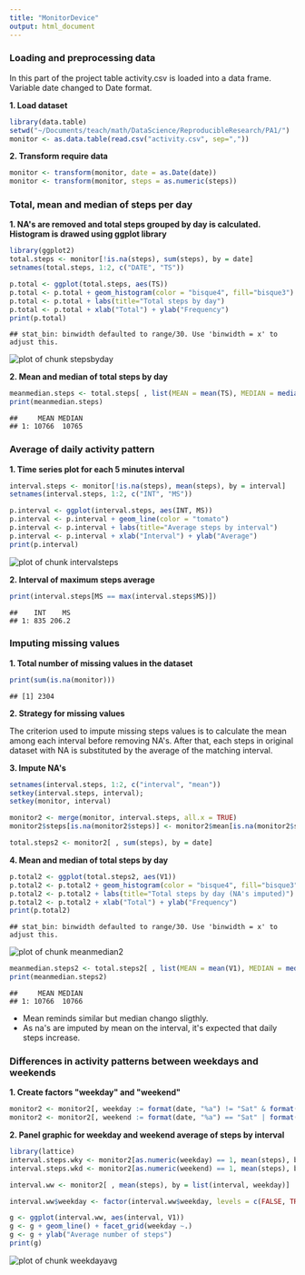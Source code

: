 ```yaml
---
title: "MonitorDevice"
output: html_document
---
```


### Loading and preprocessing data

In this part of the project table activity.csv is loaded into a data frame. Variable date changed to Date format.

**1. Load dataset**

```r
library(data.table)
setwd("~/Documents/teach/math/DataScience/ReproducibleResearch/PA1/")
monitor <- as.data.table(read.csv("activity.csv", sep=","))
```

**2. Transform require data**

```r
monitor <- transform(monitor, date = as.Date(date))
monitor <- transform(monitor, steps = as.numeric(steps))
```

### Total, mean and median of steps per day

**1. NA's are removed and total steps grouped by day is calculated. Histogram is drawed using ggplot library**


```r
library(ggplot2)
total.steps <- monitor[!is.na(steps), sum(steps), by = date]
setnames(total.steps, 1:2, c("DATE", "TS"))

p.total <- ggplot(total.steps, aes(TS))
p.total <- p.total + geom_histogram(color = "bisque4", fill="bisque3") 
p.total <- p.total + labs(title="Total steps by day") 
p.total <- p.total + xlab("Total") + ylab("Frequency")
print(p.total)
```

```
## stat_bin: binwidth defaulted to range/30. Use 'binwidth = x' to adjust this.
```

![plot of chunk stepsbyday](figure/stepsbyday.png) 


**2. Mean and median of total steps by day**


```r
meanmedian.steps <- total.steps[ , list(MEAN = mean(TS), MEDIAN = median(TS))]
print(meanmedian.steps)
```

```
##     MEAN MEDIAN
## 1: 10766  10765
```


### Average of daily activity pattern

**1. Time series plot for each 5 minutes interval**


```r
interval.steps <- monitor[!is.na(steps), mean(steps), by = interval]
setnames(interval.steps, 1:2, c("INT", "MS"))

p.interval <- ggplot(interval.steps, aes(INT, MS)) 
p.interval <- p.interval + geom_line(color = "tomato")
p.interval <- p.interval + labs(title="Average steps by interval")
p.interval <- p.interval + xlab("Interval") + ylab("Average")
print(p.interval)
```

![plot of chunk intervalsteps](figure/intervalsteps.png) 

**2. Interval of maximum steps average**


```r
print(interval.steps[MS == max(interval.steps$MS)])
```

```
##    INT    MS
## 1: 835 206.2
```


### Imputing missing values

**1. Total number of missing values in the dataset**


```r
print(sum(is.na(monitor)))
```

```
## [1] 2304
```

**2. Strategy for missing values**

The criterion used to impute missing steps values is to calculate the mean among each interval before removing NA's. After that, each steps in original dataset with NA is substituted by the average of the matching interval.


**3. Impute NA's**


```r
setnames(interval.steps, 1:2, c("interval", "mean"))
setkey(interval.steps, interval);
setkey(monitor, interval)

monitor2 <- merge(monitor, interval.steps, all.x = TRUE)
monitor2$steps[is.na(monitor2$steps)] <- monitor2$mean[is.na(monitor2$steps)]

total.steps2 <- monitor2[ , sum(steps), by = date]
```

**4. Mean and median of total steps by day**


```r
p.total2 <- ggplot(total.steps2, aes(V1))
p.total2 <- p.total2 + geom_histogram(color = "bisque4", fill="bisque3") 
p.total2 <- p.total2 + labs(title="Total steps by day (NA's imputed)") 
p.total2 <- p.total2 + xlab("Total") + ylab("Frequency")
print(p.total2)
```

```
## stat_bin: binwidth defaulted to range/30. Use 'binwidth = x' to adjust this.
```

![plot of chunk meanmedian2](figure/meanmedian2.png) 

```r
meanmedian.steps2 <- total.steps2[ , list(MEAN = mean(V1), MEDIAN = median(V1))]
print(meanmedian.steps2)
```

```
##     MEAN MEDIAN
## 1: 10766  10766
```

- Mean reminds similar but median chango sligthly.
- As na's are imputed by mean on the interval, it's expected that daily steps  increase.


### Differences in activity patterns between weekdays and weekends

**1. Create factors "weekday" and "weekend"**

```r
monitor2 <- monitor2[, weekday := format(date, "%a") != "Sat" & format(date, "%a") != "Sun"]
monitor2 <- monitor2[, weekend := format(date, "%a") == "Sat" | format(date, "%a") == "Sun"]
```


**2. Panel graphic for weekday and weekend average of steps by interval**


```r
library(lattice)
interval.steps.wky <- monitor2[as.numeric(weekday) == 1, mean(steps), by = interval]
interval.steps.wkd <- monitor2[as.numeric(weekend) == 1, mean(steps), by = interval]

interval.ww <- monitor2[ , mean(steps), by = list(interval, weekday)]

interval.ww$weekday <- factor(interval.ww$weekday, levels = c(FALSE, TRUE), labels = c("Weekend", "Weekday"))

g <- ggplot(interval.ww, aes(interval, V1))
g <- g + geom_line() + facet_grid(weekday ~.)
g <- g + ylab("Average number of steps")
print(g)
```

![plot of chunk weekdayavg](figure/weekdayavg.png) 
